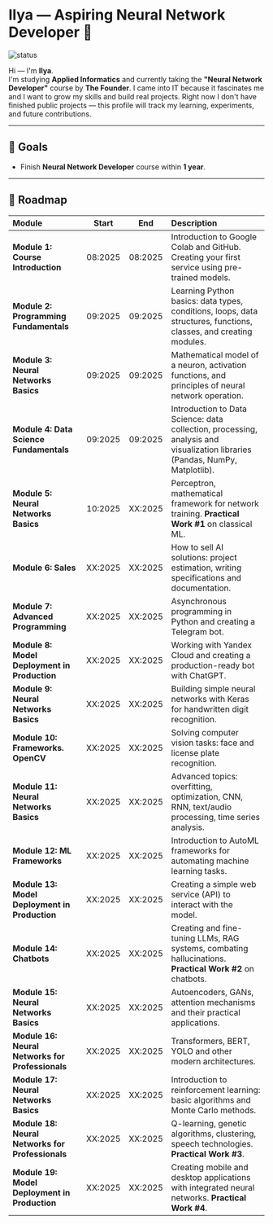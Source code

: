 # Ilya — Aspiring Neural Network Developer 👋

![status](https://img.shields.io/badge/status-learning-yellow)

Hi — I'm **Ilya**.  
I'm studying **Applied Informatics** and currently taking the **"Neural Network Developer"** course by **The Founder**. I came into IT because it fascinates me and I want to grow my skills and build real projects. Right now I don't have finished public projects — this profile will track my learning, experiments, and future contributions.

---

## 🎯 Goals
- Finish **Neural Network Developer** course within **1 year**.

---

## 🚧 Roadmap

| Module | Start | End | Description |
| :--- | :---: | :---: | :--- |
| **Module 1: Course Introduction** | 08:2025 | 08:2025 | Introduction to Google Colab and GitHub. Creating your first service using pre-trained models. |
| **Module 2: Programming Fundamentals** | 09:2025 | 09:2025 | Learning Python basics: data types, conditions, loops, data structures, functions, classes, and creating modules. |
| **Module 3: Neural Networks Basics** | 09:2025 | 09:2025 | Mathematical model of a neuron, activation functions, and principles of neural network operation. |
| **Module 4: Data Science Fundamentals** | 09:2025 | 09:2025 | Introduction to Data Science: data collection, processing, analysis and visualization libraries (Pandas, NumPy, Matplotlib). |
| **Module 5: Neural Networks Basics** | 10:2025 | XX:2025 | Perceptron, mathematical framework for network training. **Practical Work #1** on classical ML. |
| **Module 6: Sales** | XX:2025 | XX:2025 | How to sell AI solutions: project estimation, writing specifications and documentation. |
| **Module 7: Advanced Programming** | XX:2025 | XX:2025 | Asynchronous programming in Python and creating a Telegram bot. |
| **Module 8: Model Deployment in Production** | XX:2025 | XX:2025 | Working with Yandex Cloud and creating a production-ready bot with ChatGPT. |
| **Module 9: Neural Networks Basics** | XX:2025 | XX:2025 | Building simple neural networks with Keras for handwritten digit recognition. |
| **Module 10: Frameworks. OpenCV** | XX:2025 | XX:2025 | Solving computer vision tasks: face and license plate recognition. |
| **Module 11: Neural Networks Basics** | XX:2025 | XX:2025 | Advanced topics: overfitting, optimization, CNN, RNN, text/audio processing, time series analysis. |
| **Module 12: ML Frameworks** | XX:2025 | XX:2025 | Introduction to AutoML frameworks for automating machine learning tasks. |
| **Module 13: Model Deployment in Production** | XX:2025 | XX:2025 | Creating a simple web service (API) to interact with the model. |
| **Module 14: Chatbots** | XX:2025 | XX:2025 | Creating and fine-tuning LLMs, RAG systems, combating hallucinations. **Practical Work #2** on chatbots. |
| **Module 15: Neural Networks Basics** | XX:2025 | XX:2025 | Autoencoders, GANs, attention mechanisms and their practical applications. |
| **Module 16: Neural Networks for Professionals** | XX:2025 | XX:2025 | Transformers, BERT, YOLO and other modern architectures. |
| **Module 17: Neural Networks Basics** | XX:2025 | XX:2025 | Introduction to reinforcement learning: basic algorithms and Monte Carlo methods. |
| **Module 18: Neural Networks for Professionals** | XX:2025 | XX:2025 | Q-learning, genetic algorithms, clustering, speech technologies. **Practical Work #3**. |
| **Module 19: Model Deployment in Production** | XX:2025 | XX:2025 | Creating mobile and desktop applications with integrated neural networks. **Practical Work #4**. |
